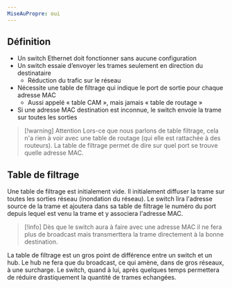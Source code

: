 ```yaml
---
MiseAuPropre: oui
---
```


## Définition
- Un switch Ethernet doit fonctionner sans aucune configuration
- Un switch essaie d’envoyer les trames seulement en direction du destinataire
	- Réduction du trafic sur le réseau
- Nécessite une table de filtrage qui indique le port de sortie pour chaque adresse MAC
	- Aussi appelé « table CAM », mais jamais « table de routage »
- Si une adresse MAC destination est inconnue, le switch envoie la trame sur toutes les sorties

>[!warning] Attention
>Lors-ce que nous parlons de table filtrage, cela n'a rien à voir avec une table de routage (qui elle est rattachée à des routeurs). La table de filtrage permet de dire sur quel port se trouve quelle adresse MAC.


## Table de filtrage
Une table de filtrage est initialement vide. Il initialement diffuser la trame sur toutes les sorties réseau (inondation du réseau). Le switch lira l'adresse source de la trame et ajoutera dans sa table de filtrage le numéro du port depuis lequel est venu la trame et y associera l'adresse MAC.

>[!info]
>Dès que le switch aura à faire avec une adresse MAC il ne fera plus de broadcast mais transmerttera la trame directement à la bonne destination.

La table de filtrage est un gros point de différence entre un switch et un hub. Le hub ne fera que du broadcast, ce qui amène, dans de gros réseaux, à une surcharge. Le switch, quand à lui, après quelques temps permettera de réduire drastiquement la quantité de trames echangées.